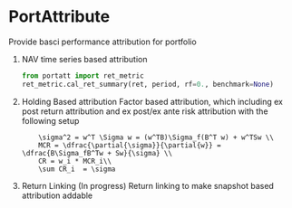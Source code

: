 # PortAttribute

Provide basci performance attribution for portfolio

1. NAV time series based attribution

    ```python
    from portatt import ret_metric
    ret_metric.cal_ret_summary(ret, period, rf=0., benchmark=None)
    ```

2. Holding Based attribution
    Factor based attribution, which including ex post return attribution and ex post/ex ante risk attribution with the following setup
    ``` latext
        \sigma^2 = w^T \Sigma w = (w^TB)\Sigma_f(B^T w) + w^TSw \\
        MCR = \dfrac{\partial{\sigma}}{\partial{w}} = \dfrac{B\Sigma_fB^Tw + Sw}{\sigma} \\
        CR = w_i * MCR_i\\
        \sum CR_i  = \sigma
    ```


3. Return Linking (In progress)
    Return linking to make snapshot based attribution addable
